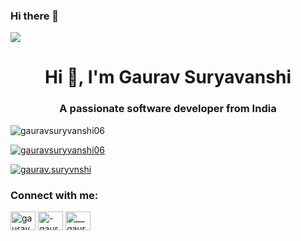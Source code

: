 ### Hi there 👋

![](https://qph.cf2.quoracdn.net/main-qimg-425870347c08de0dc98a197cd2545025)

<h1 align="center">Hi 👋, I'm Gaurav Suryavanshi</h1>
<h3 align="center">A passionate software developer from India</h3>

<p align="left"> <img src="https://komarev.com/ghpvc/?username=gauravsuryvanshi06&label=Profile%20views&color=0e75b6&style=flat" alt="gauravsuryvanshi06" /> </p>

<p align="left"> <a href="https://github.com/ryo-ma/github-profile-trophy"><img src="https://github-profile-trophy.vercel.app/?username=gauravsuryvanshi06" alt="gauravsuryvanshi06" /></a> </p>

<p align="left"> <a href="https://twitter.com/gaurav.suryvnshi" target="blank"><img src="https://img.shields.io/twitter/follow/gaurav.suryvnshi?logo=twitter&style=for-the-badge" alt="gaurav.suryvnshi" /></a> </p>

<h3 align="left">Connect with me:</h3>
<p align="left">
<a href="https://twitter.com/gaurav.suryvnshi" target="blank"><img align="center" src="https://raw.githubusercontent.com/rahuldkjain/github-profile-readme-generator/master/src/images/icons/Social/twitter.svg" alt="gaurav.suryvnshi" height="30" width="40" /></a>
<a href="https://linkedin.com/in/-gauravsuryavanshi" target="blank"><img align="center" src="https://raw.githubusercontent.com/rahuldkjain/github-profile-readme-generator/master/src/images/icons/Social/linked-in-alt.svg" alt="-gauravsuryavanshi" height="30" width="40" /></a>
<a href="https://instagram.com/__gauravsuryavanshi" target="blank"><img align="center" src="https://raw.githubusercontent.com/rahuldkjain/github-profile-readme-generator/master/src/images/icons/Social/instagram.svg" alt="__gauravsuryavanshi" height="30" width="40" /></a>
  
<!--
**gauravsuryvanshi06/gauravsuryvanshi06** is a ✨ _special_ ✨ repository because its `README.md` (this file) appears on your GitHub profile.

Here are some ideas to get you started:

- 🔭 I’m currently working on ...
- 🌱 I’m currently learning ...
- 👯 I’m looking to collaborate on ...
- 🤔 I’m looking for help with ...
- 💬 Ask me about ...
- 📫 How to reach me: ...
- 😄 Pronouns: ...
- ⚡ Fun fact: ...
-->
